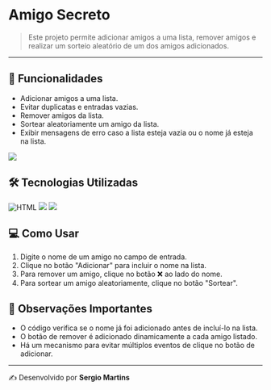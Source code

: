 # Amigo Secreto

> Este projeto permite adicionar amigos a uma lista, remover amigos e realizar um sorteio aleatório de um dos amigos adicionados.

---

## 📌 Funcionalidades
- Adicionar amigos a uma lista.
- Evitar duplicatas e entradas vazias.
- Remover amigos da lista.
- Sortear aleatoriamente um amigo da lista.
- Exibir mensagens de erro caso a lista esteja vazia ou o nome já esteja na lista.

![](https://s2.ezgif.com/tmp/ezgif-22c9627c3b7bf.gif)

## 🛠️ Tecnologias Utilizadas
![HTML](https://img.shields.io/badge/HTML5-E34F26?style=for-the-badge&logo=html5&logoColor=white) ![](https://img.shields.io/badge/CSS3-1572B6?style=for-the-badge&logo=css3&logoColor=white) ![](https://img.shields.io/badge/JavaScript-323330?style=for-the-badge&logo=javascript&logoColor=F7DF1E
)



## 💻 Como Usar
1. Digite o nome de um amigo no campo de entrada.
2. Clique no botão "Adicionar" para incluir o nome na lista.
3. Para remover um amigo, clique no botão ❌ ao lado do nome.
4. Para sortear um amigo aleatoriamente, clique no botão "Sortear".

## 📌 Observações Importantes
- O código verifica se o nome já foi adicionado antes de incluí-lo na lista.
- O botão de remover é adicionado dinamicamente a cada amigo listado.
- Há um mecanismo para evitar múltiplos eventos de clique no botão de adicionar.




---
✍️ Desenvolvido por **Sergio Martins**
